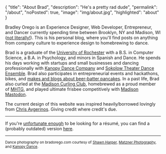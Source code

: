 {
  "title": "About Brad",
  "description": "He's a pretty rad dude",
  "permalink": "/about",
  "noPosted": true,
  "image": "img/about.jpg",
  "highlighted": "about"
}

Bradley Orego is an Experience Designer, Web Developer, Entrepreneur, and Dancer currently spending time between Brooklyn, NY and Madison, WI ([not literally!](https://www.meetways.com/halfway/Madison%2c%20WI%2c%20United%20States/Brooklyn%2c%20NY%2c%20United%20States/bar/d)). This is his personal blog, where you'll find posts on anything from company culture to experience design to homebrewing to dance.

Brad is a graduate of the [University of Rochester](http://rochester.edu/) with a B.S. in Computer Science, a B.A. in Psychology, and minors in Spanish and Dance. He spends his days working with startups and small businesses and dancing professionally with [Kanopy Dance Company](http://kanopydance.org) and [Sokolow Theater Dance Ensemble](http://sokolowtheatredance.org/). Brad also participates in entrepreneurial events and hackathons, bikes, and [makes and blogs about beer-batter pancakes](http://beerbatterbreakfast.com). In a past life, Brad also curled at the [Madison Curling Club](http://madisoncurlingclub.com), homebrewed as a proud member of [MHTG](http://mhtg.org), and played ultimate frisbee competitively with [Madison Mastodon](https://mastodonultimate.wordpress.com/).

The current design of this website was inspired heavily/borrowed lovingly from [Chris Avgerinos](http://adoptchris.com/2015/). Giving credit where credit's due.

---

If you're <a href="http://www.sean-johnson.com/why-you-should-burn-your-resume/">unfortunate enough</a> to be looking for a r&eacute;sum&eacute;, you can find a (probably outdated) version <a href="/resume" target="_self">here</a>.

---

<small>Dance photography on bradorego.com courtesy of <a href="http://www.shawnharper.net/">Shawn Harper</a>, <a href="http://matznerphotography.com/">Matzner Photography</a>, and <a href="http://kanopydance.org">Kanopy Dance</a>.</small>
